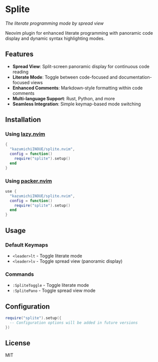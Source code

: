 # Splite

*The literate programming mode by spread view*

Neovim plugin for enhanced literate programming with panoramic code display and dynamic syntax highlighting modes.

## Features

- **Spread View**: Split-screen panoramic display for continuous code reading
- **Literate Mode**: Toggle between code-focused and documentation-focused views
- **Enhanced Comments**: Markdown-style formatting within code comments
- **Multi-language Support**: Rust, Python, and more
- **Seamless Integration**: Simple keymap-based mode switching

## Installation

### Using [lazy.nvim](https://github.com/folke/lazy.nvim)

```lua
{
  "kazumichiINOUE/splite.nvim",
  config = function()
    require("splite").setup()
  end
}
```

### Using [packer.nvim](https://github.com/wbthomason/packer.nvim)

```lua
use {
  "kazumichiINOUE/splite.nvim",
  config = function()
    require("splite").setup()
  end
}
```

## Usage

### Default Keymaps

- `<leader>lt` - Toggle literate mode
- `<leader>lv` - Toggle spread view (panoramic display)

### Commands

- `:SpliteToggle` - Toggle literate mode
- `:SplitePano` - Toggle spread view mode

## Configuration

```lua
require("splite").setup({
  -- Configuration options will be added in future versions
})
```

## License

MIT
